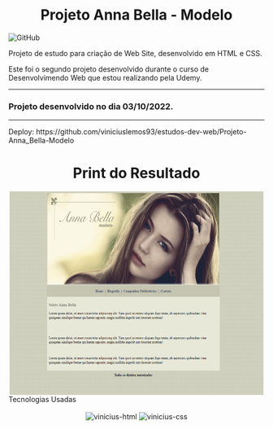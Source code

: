 <h1 align="center">Projeto Anna Bella - Modelo</h1>

![GitHub](https://img.shields.io/github/license/viniciuslemos93/estudos-dev-web)

Projeto de estudo para criação de Web Site, desenvolvido em HTML e CSS.

Este foi o segundo projeto desenvolvido durante o curso de Desenvolvimendo Web que estou realizando pela Udemy.
<hr>

<h3> Projeto desenvolvido no dia 03/10/2022. </h3>
<hr>
Deploy: https://github.com/viniciuslemos93/estudos-dev-web/Projeto-Anna_Bella-Modelo
<h1 align="center">Print do Resultado</h1>
<div align="center">
<img align="center" alt="Design do site" height="400" width="500" src="./assets/imagens/print-resultado.PNG">
</div
<h2 align="center">Tecnologias Usadas</h2>
<div align="center">
     <div style="display: inline_block margin-left:auto margin-rigth:auto"><br>
        <img align="lef" alt="vinicius-html" height="40 widht="50" src="https://cdn.jsdelivr.net/gh/devicons/devicon/icons/html5/html5-plain-wordmark.svg" />
        <img align="lef" alt="vinicius-css" height="40 widht="50" src="https://cdn.jsdelivr.net/gh/devicons/devicon/icons/css3/css3-plain-wordmark.svg" />
    </div>
</div>
